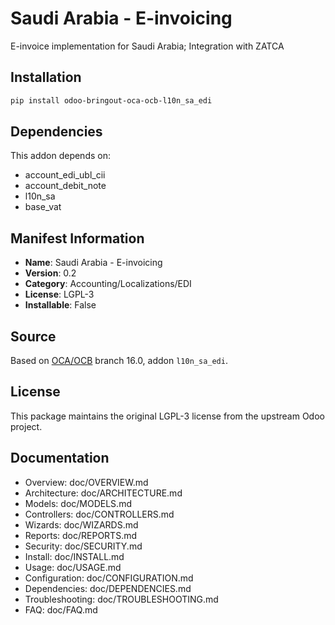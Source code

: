 # Saudi Arabia - E-invoicing


E-invoice implementation for Saudi Arabia; Integration with ZATCA
    

## Installation

```bash
pip install odoo-bringout-oca-ocb-l10n_sa_edi
```

## Dependencies

This addon depends on:
- account_edi_ubl_cii
- account_debit_note
- l10n_sa
- base_vat

## Manifest Information

- **Name**: Saudi Arabia - E-invoicing
- **Version**: 0.2
- **Category**: Accounting/Localizations/EDI
- **License**: LGPL-3
- **Installable**: False

## Source

Based on [OCA/OCB](https://github.com/OCA/OCB) branch 16.0, addon `l10n_sa_edi`.

## License

This package maintains the original LGPL-3 license from the upstream Odoo project.

## Documentation

- Overview: doc/OVERVIEW.md
- Architecture: doc/ARCHITECTURE.md
- Models: doc/MODELS.md
- Controllers: doc/CONTROLLERS.md
- Wizards: doc/WIZARDS.md
- Reports: doc/REPORTS.md
- Security: doc/SECURITY.md
- Install: doc/INSTALL.md
- Usage: doc/USAGE.md
- Configuration: doc/CONFIGURATION.md
- Dependencies: doc/DEPENDENCIES.md
- Troubleshooting: doc/TROUBLESHOOTING.md
- FAQ: doc/FAQ.md
